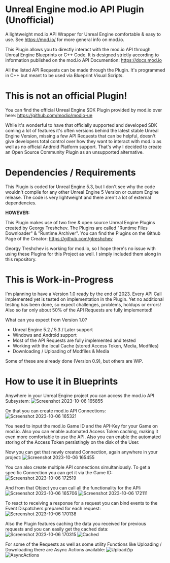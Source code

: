 # Unreal Engine mod.io API Plugin (Unofficial)
A lightweight mod.io API Wrapper for Unreal Engine comfortable &amp; easy to use.
See https://mod.io/ for more general info on mod.io.

This Plugin allows you to directly interact with the mod.io API through Unreal Engine Blueprints or C++ Code.
It is designed strictly according to information published on the mod.io API Documention:
https://docs.mod.io

All the listed API Requests can be made through the Plugin.
It's programmed in C++ but meant to be used via Blueprint Visual Scripts.

# This is **not an official** Plugin!
You can find the official Unreal Engine SDK Plugin provided by mod.io over here:
https://github.com/modio/modio-ue

While it's wonderful to have that officially supported and developed SDK coming a lot of features it's often versions behind the latest stable Unreal Engine Version, missing a few API Requests that can be helpful, doesn't give developers total control over how they want to interact with mod.io as well as no official Android Platform support.
That's why I decided to create an Open Source Community Plugin as an unsupported alternative.

# Dependencies / Requirements
This Plugin is coded for Unreal Engine 5.3, but I don't see why the code wouldn't compile for any other Unreal Engine 5 Version or custom Engine release.
The code is very lightweight and there aren't a lot of external dependencies.

**HOWEVER:**

This Plugin makes use of two free & open source Unreal Engine Plugins created by Georgy Treshchev.
The Plugins are called "Runtime Files Downloader" & "Runtime Archiver".
You can find the Plugins on the Github Page of the Creator:
https://github.com/gtreshchev

Georgy Treshchev is working for mod.io, so I hope there's no issue with using these Plugins for this Project as well.
I simply included them along in this repository.

# This is Work-in-Progress
I'm planning to have a Version 1.0 ready by the end of 2023.
Every API Call implemented yet is tested on implementation in the Plugin. Yet no additional testing has been done, so expect challenges, problems, holdups or errors!
Also so far only about 50% of the API Requests are fully implemented!

What can you expect from Version 1.0?
- Unreal Engine 5.2 / 5.3 / Later support
- Windows and Android support
- Most of the API Requests are fully implemented and tested
- Working with the local Cache (stored Access Token, Media, Modfiles)
- Downloading / Uploading of Modfiles & Media

Some of these are already done (Version 0.9), but others are WiP.

# How to use it in Blueprints
Anywhere in your Unreal Engine project you can access the mod.io API Subsystem:
![Screenshot 2023-10-06 165855](https://github.com/ArvurGmbH/Unreal_Engine-Mod.io_API/assets/147174198/29de911c-7edd-4b21-bcf0-2242c07d971a)


On that you can create mod.io API Connections:
![Screenshot 2023-10-06 165321](https://github.com/ArvurGmbH/Unreal_Engine-Mod.io_API/assets/147174198/aa1d5aa5-44de-41fd-aad8-5bc1c6282bee)

You need to input the mod.io Game ID and the API-Key for your Game on mod.io.
Also you can enable automated Access Token caching, making it even more comfortable to use the API.
Also you can enable the automated storing of the Access Token persistingly on the disk of the User.


Now you can get that newly created Connection, again anywhere in your project:
![Screenshot 2023-10-06 165455](https://github.com/ArvurGmbH/Unreal_Engine-Mod.io_API/assets/147174198/bd770fed-0504-4bd4-9dbd-e5966ae81a16)

You can also create multiple API connections simultaniously. To get a specific Connection you can get it via the Game ID:
![Screenshot 2023-10-06 172519](https://github.com/ArvurGmbH/Unreal_Engine-Mod.io_API/assets/147174198/1b2536c8-a704-4cd4-87f4-871239ed689a)


And from that Object you can call all the functionality for the API:
![Screenshot 2023-10-06 165706](https://github.com/ArvurGmbH/Unreal_Engine-Mod.io_API/assets/147174198/30d78700-7ad5-4766-9fb6-f2c698352220)
![Screenshot 2023-10-06 172111](https://github.com/ArvurGmbH/Unreal_Engine-Mod.io_API/assets/147174198/85ee80e7-83fa-4656-aad3-004dcf5e8d02)


To react to receiving a response for a request you can bind events to the Event Dispatchers prepared for each request:
![Screenshot 2023-10-06 170138](https://github.com/ArvurGmbH/Unreal_Engine-Mod.io_API/assets/147174198/dc95e3fd-3d9f-43b8-bc7c-3ba5be4f4544)


Also the Plugin features caching the data you received for previous requests and you can easily get the cached data:
![Screenshot 2023-10-06 170315](https://github.com/ArvurGmbH/Unreal_Engine-Mod.io_API/assets/147174198/b0479ccf-d921-4bc0-8530-1f420ab6e421)
![Cached](https://github.com/ArvurGmbH/Unreal_Engine-Mod.io_API/assets/147174198/0a9448ab-48ab-4158-b4cc-12d15adcef24)


For some of the Requests as well as some utility Functions like Uploading / Downloading there are Async Actions available:
![UploadZip](https://github.com/ArvurGmbH/Unreal_Engine-Mod.io_API/assets/147174198/feec57fa-5639-4b8d-a907-710a71d070bf)
![AsyncActions](https://github.com/ArvurGmbH/Unreal_Engine-Mod.io_API/assets/147174198/1fe8e686-7770-4edf-ba99-2d1ca2c1b972)

